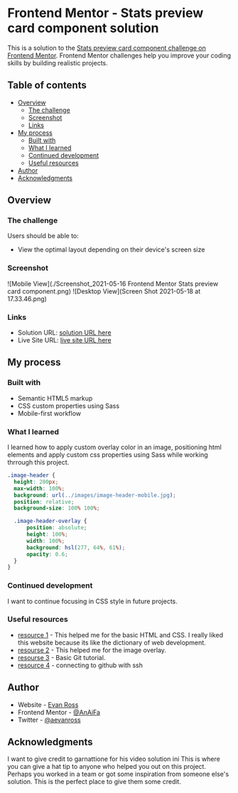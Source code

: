 # Frontend Mentor - Stats preview card component solution

This is a solution to the [Stats preview card component challenge on Frontend Mentor](https://www.frontendmentor.io/challenges/stats-preview-card-component-8JqbgoU62). Frontend Mentor challenges help you improve your coding skills by building realistic projects. 

## Table of contents

- [Overview](#overview)
  - [The challenge](#the-challenge)
  - [Screenshot](#screenshot)
  - [Links](#links)
- [My process](#my-process)
  - [Built with](#built-with)
  - [What I learned](#what-i-learned)
  - [Continued development](#continued-development)
  - [Useful resources](#useful-resources)
- [Author](#author)
- [Acknowledgments](#acknowledgments)


## Overview

### The challenge

Users should be able to:

- View the optimal layout depending on their device's screen size

### Screenshot

![Mobile View](./Screenshot_2021-05-16 Frontend Mentor Stats preview card component.png)
![Desktop View](Screen Shot 2021-05-18 at 17.33.46.png)


### Links

- Solution URL: [solution URL here](https://www.frontendmentor.io/solutions/mobile-first-using-sass-O3opnbAMy)
- Live Site URL: [live site URL here](https://determined-panini-c0a69d.netlify.app/)

## My process

### Built with

- Semantic HTML5 markup
- CSS custom properties using Sass
- Mobile-first workflow


### What I learned

I learned how to apply custom overlay color in an image, positioning html elements and apply custom css properties using Sass while working thrrough this project.


```css
.image-header {
  height: 200px;
  max-width: 100%;
  background: url(../images/image-header-mobile.jpg);
  position: relative;
  background-size: 100% 100%;

  .image-header-overlay {
      position: absolute;
      height: 100%;
      width: 100%;
      background: hsl(277, 64%, 61%);
      opacity: 0.6;
  }
}
```

### Continued development

I want to continue focusing in CSS style in future projects.

### Useful resources

- [resource 1](https://www.w3schools.com/) - This helped me for the basic HTML and CSS. I really liked this website because its like the dictionary of web development.
- [resourse 2](https://www.youtube.com/watch?v=OvRL3PljUuI) - This helped me for the image overlay.
- [resourse 3](https://www.freecodecamp.org/news/learn-the-basics-of-git-in-under-10-minutes-da548267cc91/) - Basic Git tutorial.
- [resource 4](https://docs.github.com/en/github/authenticating-to-github/about-ssh) - connecting to github with ssh


## Author

- Website - [Evan Ross](https://www.your-site.com)
- Frontend Mentor - [@AnAiFa](https://www.frontendmentor.io/profile/AnAiFa)
- Twitter - [@aevanross](https://www.twitter.com/aevanross)


## Acknowledgments

I want to give credit to garnattione for his video solution ini
This is where you can give a hat tip to anyone who helped you out on this project. Perhaps you worked in a team or got some inspiration from someone else's solution. This is the perfect place to give them some credit.

